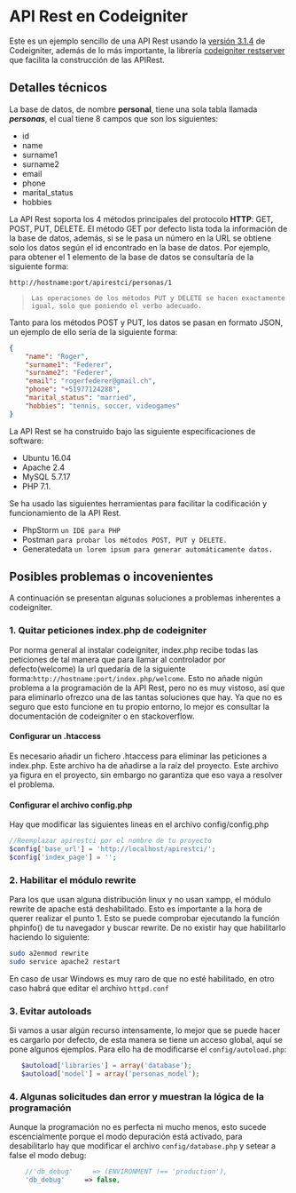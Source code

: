 # API Rest en Codeigniter

Este es un ejemplo sencillo de una API Rest usando la [versión 3.1.4](https://github.com/bcit-ci/CodeIgniter/archive/3.1.4.zip) de Codeigniter,
además de lo más importante, la librería [codeigniter restserver](https://github.com/chriskacerguis/codeigniter-restserver) que facilita la construcción de las APIRest.
## Detalles técnicos
La base de datos, de nombre **personal**, tiene una sola tabla llamada ___personas___, el cual tiene 8 campos que son los siguientes:
* id
* name
* surname1
* surname2
* email
* phone
* marital_status
* hobbies

La API Rest soporta los 4 métodos principales del protocolo **HTTP**: GET, POST, PUT, DELETE. El método GET por defecto lista
toda la información de la base de datos, además, si se le pasa un número en la URL se obtiene solo los datos según el id encontrado
en la base de datos. Por ejemplo, para obtener el 1 elemento de la base de datos se consultaría de la siguiente forma: 
```
http://hostname:port/apirestci/personas/1 
```
>
> `Las operaciones de los métodos PUT y DELETE se hacen exactamente igual, solo que poniendo el verbo adecuado.`

Tanto para los métodos POST y PUT, los datos se pasan en formato JSON, un ejemplo de ello sería de la siguiente forma:
```json
{    
    "name": "Roger",
    "surname1": "Federer",
    "surname2": "Federer",
    "email": "rogerfederer@gmail.ch",
    "phone": "+51977124288",
    "marital_status": "married",
    "hobbies": "tennis, soccer, videogames"
}

```

La API Rest se ha construido bajo las siguiente especificaciones de software:
* Ubuntu 16.04
* Apache 2.4
* MySQL 5.7.17
* PHP 7.1.

Se ha usado las siguientes herramientas para facilitar la codificación y funcionamiento de la API Rest.
* PhpStorm `un IDE para PHP`
* Postman `para probar los métodos POST, PUT y DELETE.`
* Generatedata `un lorem ipsum para generar automáticamente datos.`
## Posibles problemas o incovenientes
A continuación se presentan algunas soluciones a problemas inherentes a codeigniter.
### 1. Quitar peticiones index.php de codeigniter
Por norma general al instalar codeigniter, index.php recibe todas las peticiones de tal manera que para llamar al controlador
por defecto(welcome) la url quedaría de la siguiente forma:`http://hostname:port/index.php/welcome`. Esto no añade nigún problema
a la programación de la API Rest, pero no es muy vistoso, así que para eliminarlo ofrezco una de las tantas soluciones que hay.
Ya que no es seguro que esto funcione en tu propio entorno, lo mejor es consultar la documentación de codeigniter o en stackoverflow.
#### Configurar un .htaccess 
Es necesario añadir un fichero .htaccess para eliminar las peticiones a index.php. Este archivo ha de añadirse a la raíz del proyecto.
Este archivo ya figura en el proyecto, sin embargo no garantiza que eso vaya a resolver el problema.
#### Configurar el archivo config.php
Hay que modificar las siguientes lineas en el archivo config/config.php
```php
//Reemplazar apirestci por el nombre de tu proyecto
$config['base_url'] = 'http://localhost/apirestci/';
$config['index_page'] = '';
```
### 2. Habilitar el módulo rewrite
Para los que usan alguna distribución linux y no usan xampp, el módulo rewrite de apache está deshabilitado. Esto es importante
a la hora de querer realizar el punto 1. Esto se puede comprobar ejecutando la función phpinfo() de tu navegador y buscar rewrite.
De no existir hay que habilitarlo haciendo lo siguiente:
```bash
sudo a2enmod rewrite
sudo service apache2 restart
```
En caso de usar Windows es muy raro de que no esté habilitado, en otro caso habrá que editar el archivo `httpd.conf`
### 3. Evitar autoloads 
Si vamos a usar algún recurso intensamente, lo mejor que se puede hacer es cargarlo por defecto, de esta manera se tiene
un acceso global, aquí se pone algunos ejemplos. Para ello ha de modificarse el `config/autoload.php`:
```php
   $autoload['libraries'] = array('database');
   $autoload['model'] = array('personas_model');
```
### 4. Algunas solicitudes dan error y muestran la lógica de la programación
Aunque la programación no es perfecta ni mucho menos, esto sucede escencialmente porque el modo depuración está activado, para
desabilitarlo hay que modificar el archivo `config/database.php` y setear a false el modo debug:
```php
    //'db_debug'     => (ENVIRONMENT !== 'production'),
    'db_debug'     => false,
```
